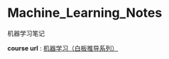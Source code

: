 # Machine_Learning_Notes
机器学习笔记

**course url** : [机器学习（白板推导系列）]("https://space.bilibili.com/97068901/channel/seriesdetail?sid=594044" "强烈推荐")